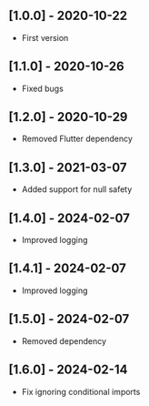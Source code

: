 ## [1.0.0] - 2020-10-22

* First version

## [1.1.0] - 2020-10-26

* Fixed bugs

## [1.2.0] - 2020-10-29

* Removed Flutter dependency

## [1.3.0] - 2021-03-07

* Added support for null safety

## [1.4.0] - 2024-02-07

* Improved logging

## [1.4.1] - 2024-02-07

* Improved logging

## [1.5.0] - 2024-02-07

* Removed dependency

## [1.6.0] - 2024-02-14

* Fix ignoring conditional imports
